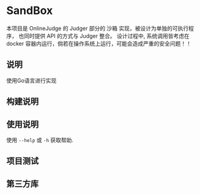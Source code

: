 # SandBox
本项目是 OnlineJudge 的 Judger 部分的 沙箱 实现，被设计为单独的可执行程序， 也同时提供 API 的方式与 Judger 整合。
设计过程中, 系统调用皆考虑在 docker 容器内运行，倘若在操作系统上运行，可能会造成严重的安全问题！！

## 说明
使用Go语言进行实现

## 构建说明


## 使用说明
使用 ``` --help ``` 或 ``` -h ``` 获取帮助.

## 项目测试


## 第三方库
